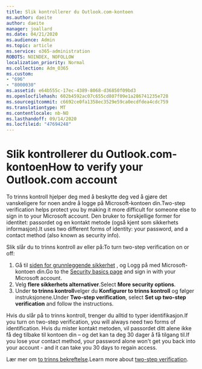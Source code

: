 ```yaml
---
title: Slik kontrollerer du Outlook.com-kontoen
ms.author: daeite
author: daeite
manager: joallard
ms.date: 04/21/2020
ms.audience: Admin
ms.topic: article
ms.service: o365-administration
ROBOTS: NOINDEX, NOFOLLOW
localization_priority: Normal
ms.collection: Adm_O365
ms.custom:
- "696"
- "8000030"
ms.assetid: e64b555c-17ec-4389-8068-d36850f09bd3
ms.openlocfilehash: 602b4592ac07c655cd807f09e1a286741235e728
ms.sourcegitcommit: c6692ce0fa1358ec3529e59ca0ecdfdea4cdc759
ms.translationtype: MT
ms.contentlocale: nb-NO
ms.lasthandoff: 09/14/2020
ms.locfileid: "47694248"
---
```

# <a name="how-to-verify-your-outlookcom-account"></a><span data-ttu-id="73f43-102">Slik kontrollerer du Outlook.com-kontoen</span><span class="sxs-lookup"><span data-stu-id="73f43-102">How to verify your Outlook.com account</span></span>

<span data-ttu-id="73f43-103">To trinns kontroll hjelper deg med å beskytte deg ved å gjøre det vanskeligere for noen andre å logge på Microsoft-kontoen din.</span><span class="sxs-lookup"><span data-stu-id="73f43-103">Two-step verification helps protect you by making it more difficult for someone else to sign in to your Microsoft account.</span></span> <span data-ttu-id="73f43-104">Den bruker to forskjellige former for identitet: passordet og en kontakt metode (også kjent som sikkerhets informasjon).</span><span class="sxs-lookup"><span data-stu-id="73f43-104">It uses two different forms of identity: your password, and a contact method (also known as security info).</span></span>
  
<span data-ttu-id="73f43-105">Slik slår du to trinns kontroll av eller på:</span><span class="sxs-lookup"><span data-stu-id="73f43-105">To turn two-step verification on or off:</span></span>
  
1. <span data-ttu-id="73f43-106">Gå til [siden for grunnleggende sikkerhet](https://go.microsoft.com/fwlink/?linkid=842325) , og Logg på med Microsoft-kontoen din.</span><span class="sxs-lookup"><span data-stu-id="73f43-106">Go to the [Security basics page](https://go.microsoft.com/fwlink/?linkid=842325) and sign in with your Microsoft account.</span></span>
2. <span data-ttu-id="73f43-107">Velg **flere sikkerhets alternativer**.</span><span class="sxs-lookup"><span data-stu-id="73f43-107">Select **More security options**.</span></span>
3. <span data-ttu-id="73f43-108">Under **to trinns kontroll**velger du **Konfigurer to trinns kontroll** og følger instruksjonene.</span><span class="sxs-lookup"><span data-stu-id="73f43-108">Under **Two-step verification**, select **Set up two-step verification** and follow the instructions.</span></span>

<span data-ttu-id="73f43-109">Hvis du slår på to trinns kontroll, trenger du alltid to typer identifikasjon.</span><span class="sxs-lookup"><span data-stu-id="73f43-109">If you turn on two-step verification, you will always need two forms of identification.</span></span> <span data-ttu-id="73f43-110">Hvis du mister kontakt metoden, vil passordet ditt alene ikke få deg tilbake til kontoen din – og det kan ta deg 30 dager å få tilgang til.</span><span class="sxs-lookup"><span data-stu-id="73f43-110">If you lose your contact method, your password alone won't get you back into your account - and it can take you 30 days to regain access.</span></span>
  
<span data-ttu-id="73f43-111">Lær mer om [to trinns bekreftelse](https://go.microsoft.com/fwlink/?linkid=872270).</span><span class="sxs-lookup"><span data-stu-id="73f43-111">Learn more about [two-step verification](https://go.microsoft.com/fwlink/?linkid=872270).</span></span>
  